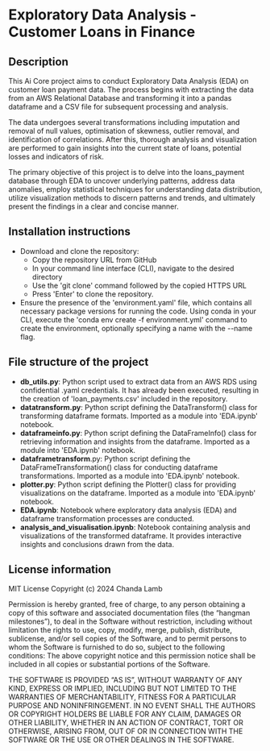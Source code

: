 # Exploratory Data Analysis - Customer Loans in Finance

## Description

This Ai Core project aims to conduct Exploratory Data Analysis (EDA) on customer loan payment data. The process begins with extracting the data from an AWS Relational Database and transforming it into a pandas dataframe and a CSV file for subsequent processing and analysis.

The data undergoes several transformations including imputation and removal of null values, optimisation of skewness, outlier removal, and identification of correlations. After this, thorough analysis and visualization are performed to gain insights into the current state of loans, potential losses and indicators of risk.

The primary objective of this project is to delve into the loans_payment database through EDA to uncover underlying patterns, address data anomalies, employ statistical techniques for understanding data distribution, utilize visualization methods to discern patterns and trends, and ultimately present the findings in a clear and concise manner.


## Installation instructions

- Download and clone the repository:
  * Copy the repository URL from GitHub
  * In your command line interface (CLI), navigate to the desired directory
  * Use the 'git clone' command followed by the copied HTTPS URL
  * Press 'Enter' to clone the repository.
- Ensure the presence of the 'environment.yaml' file, which contains all necessary package versions for running the code. Using conda in your CLI, execute the 'conda env create -f environment.yml' command to create the environment, optionally specifying a name with the --name flag.

## File structure of the project
* **db_utils.py**: Python script used to extract data from an AWS RDS using confidential .yaml credentials. It has already been executed, resulting in the creation of 'loan_payments.csv' included in the repository.
* **datatransform.py**: Python script defining the DataTransform() class for transforming dataframe formats. Imported as a module into 'EDA.ipynb' notebook.
* **dataframeinfo.py**: Python script defining the DataFrameInfo() class for retrieving information and insights from the dataframe. Imported as a module into 'EDA.ipynb' notebook.
* **dataframetransform**.py: Python script defining the DataFrameTransformation() class for conducting dataframe transformations. Imported as a module into 'EDA.ipynb' notebook.
* **plotter.py**: Python script defining the Plotter() class for providing visualizations on the dataframe. Imported as a module into 'EDA.ipynb' notebook.
* **EDA.ipynb**: Notebook where exploratory data analysis (EDA) and dataframe transformation processes are conducted.
* **analysis_and_visualisation.ipynb**: Notebook containing analysis and visualizations of the transformed dataframe. It provides interactive insights and conclusions drawn from the data.

## License information

MIT License Copyright (c) 2024 Chanda Lamb

Permission is hereby granted, free of charge, to any person obtaining a copy of this software and associated documentation files (the “hangman milestones”), to deal in the Software without restriction, including without limitation the rights to use, copy, modify, merge, publish, distribute, sublicense, and/or sell copies of the Software, and to permit persons to whom the Software is furnished to do so, subject to the following conditions:
The above copyright notice and this permission notice shall be included in all copies or substantial portions of the Software.

THE SOFTWARE IS PROVIDED “AS IS”, WITHOUT WARRANTY OF ANY KIND, EXPRESS OR IMPLIED, INCLUDING BUT NOT LIMITED TO THE WARRANTIES OF MERCHANTABILITY, FITNESS FOR A PARTICULAR PURPOSE AND NONINFRINGEMENT. IN NO EVENT SHALL THE AUTHORS OR COPYRIGHT HOLDERS BE LIABLE FOR ANY CLAIM, DAMAGES OR OTHER LIABILITY, WHETHER IN AN ACTION OF CONTRACT, TORT OR OTHERWISE, ARISING FROM, OUT OF OR IN CONNECTION WITH THE SOFTWARE OR THE USE OR OTHER DEALINGS IN THE SOFTWARE.
